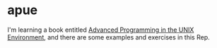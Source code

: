 # apue
I'm learning a book entitled [Advanced Programming in the UNIX Environment](http://www.apuebook.com/apue3e.html), and there are some examples and exercises in this Rep.

